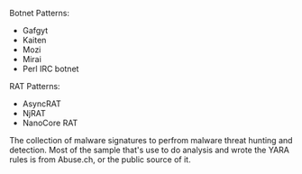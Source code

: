 Botnet Patterns:
- Gafgyt
- Kaiten
- Mozi
- Mirai
- Perl IRC botnet
  
RAT Patterns:
- AsyncRAT
- NjRAT
- NanoCore RAT

The collection of malware signatures to perfrom malware threat hunting and detection. Most of the sample that's use to do analysis and wrote the YARA rules is from Abuse.ch, or the public source of it.